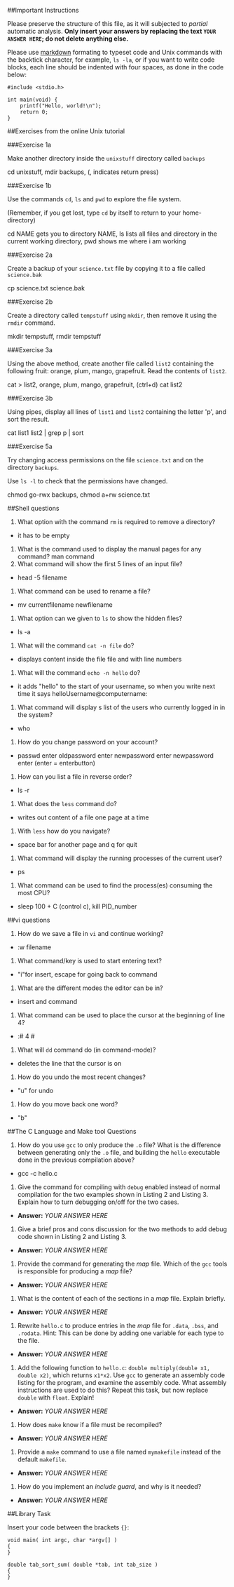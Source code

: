 ##Important Instructions

Please preserve the structure of this file, as it will subjected to *partial*
automatic analysis. **Only insert your answers by replacing the text `YOUR ANSWER HERE`; do not delete anything else.** 

Please use [markdown](https://help.github.com/articles/markdown-basics) formating to typeset code and Unix commands with the backtick character, for example, `ls -la`, or if you want to write code blocks, each line should be indented with four spaces, as done in the code below:

    #include <stdio.h>
    
    int main(void) {
    	printf("Hello, world!\n");
    	return 0;
    }


##Exercises from the online Unix tutorial

###Exercise 1a

Make another directory inside the `unixstuff` directory called `backups`

cd unixstuff, mdir backups, (, indicates return press)

###Exercise 1b

Use the commands `cd`, `ls` and `pwd` to explore the file system.

(Remember, if you get lost, type `cd` by itself to return to your home-directory)

cd NAME gets you to directory NAME, ls lists all files and directory in the current working directory, pwd shows me where i am working

###Exercise 2a

Create a backup of your `science.txt` file by copying it to a file called `science.bak`

cp science.txt science.bak

###Exercise 2b

Create a directory called `tempstuff` using `mkdir`, then remove it using the `rmdir` command.

mkdir tempstuff, rmdir tempstuff

###Exercise 3a

Using the above method, create another file called `list2` containing the following fruit: orange, plum, mango, grapefruit. Read the contents of `list2`.

cat > list2, orange, plum, mango, grapefruit, (ctrl+d) cat list2

###Exercise 3b

Using pipes, display all lines of `list1` and `list2` containing the letter 'p', and sort the result.

cat list1 list2 | grep p | sort

###Exercise 5a

Try changing access permissions on the file `science.txt` and on the directory `backups`.

Use `ls -l` to check that the permissions have changed.

chmod go-rwx backups, chmod a+rw science.txt

##Shell questions

1. What option with the command `rm` is required to remove a directory?
  - it has to be empty
1. What is the command used to display the manual pages for any command?
  man command
1. What command will show the first 5 lines of an input file?
  - head -5 filename
1. What command can be used to rename a file?
  - mv currentfilename newfilename
1. What option can we given to `ls` to show the hidden files?
  - ls -a
1. What will the command `cat -n file` do?
  - displays content inside the file file and with line numbers
1. What will the command `echo -n hello` do?
  - it adds "hello" to the start of your username, so when you write next time it says helloUsername@computername:
1. What command will display s list of the users who currently logged in in the system?
  - who
1. How do you change password on your account?
  - passwd enter oldpassword enter newpassword enter newpassword enter (enter = enterbutton)
1. How can you list a file in reverse order?
  - ls -r
1. What does the `less` command do?
  - writes out content of a file one page at a time
1. With `less` how do you navigate?
  - space bar for another page and q for quit
1. What command will display the running processes of the current user?
  - ps
1. What command can be used to find the process(es) consuming the most CPU?
  - sleep 100 + C (control c), kill PID_number

##vi questions
1. How do we save a file in `vi` and continue working?
  - :w filename
1. What command/key is used to start entering text?
  - "i"for insert, escape for going back to command
1. What are the different modes the editor can be in?
  - insert and command
1. What command can be used to place the cursor at the beginning of line 4?
  - :# 4 #
1. What will `dd` command do (in command-mode)?
  - deletes the line that the cursor is on
1. How do you undo the most recent changes?
  - "u" for undo
1. How do you move back one word?
  - "b"

##The C Language and Make tool Questions

1. How do you use `gcc` to only produce the `.o` file?  What is the difference between generating only the `.o` file, and building the `hello` executable done in the previous compilation above?
  - gcc -c hello.c
1. Give the command for compiling with `debug` enabled instead of normal compilation for the two examples shown in Listing 2 and Listing 3. Explain how to turn debugging on/off for the two cases.
  - **Answer:** *YOUR ANSWER HERE*
1. Give a brief pros and cons discussion for the two methods to add debug code shown in Listing 2 and Listing 3.
  - **Answer:** *YOUR ANSWER HERE*
1. Provide the command for generating the *map* file. Which of the `gcc` tools is responsible for producing a *map* file?
  - **Answer:** *YOUR ANSWER HERE*
1. What is the content of each of the sections in a *map* file. Explain briefly.
  - **Answer:** *YOUR ANSWER HERE*
1. Rewrite `hello.c` to produce entries in the *map* file for `.data`, `.bss`, and `.rodata`. Hint: This can be done by adding one variable for each type to the file.
  - **Answer:** *YOUR ANSWER HERE*
1. Add the following function to `hello.c`: `double multiply(double x1, double x2)`, which returns `x1*x2`. Use `gcc` to generate an assembly code listing for the program, and examine the assembly code. What assembly instructions are used to do this? Repeat this task, but now replace `double` with `float`. Explain!
  - **Answer:** *YOUR ANSWER HERE*
1. How does `make` know if a file must be recompiled?
  - **Answer:** *YOUR ANSWER HERE*
1. Provide a `make` command to use a file named `mymakefile` instead of the default `makefile`.
  - **Answer:** *YOUR ANSWER HERE*
1. How do you implement an *include guard*, and why is it needed?
  - **Answer:** *YOUR ANSWER HERE*

##Library Task

Insert your code between the brackets `{}`:

    void main( int argc, char *argv[] )
	{
    }
    
	double tab_sort_sum( double *tab, int tab_size )
	{
	}


